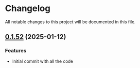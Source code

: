 # Changelog

All notable changes to this project will be documented in this file.

## [0.1.52]() (2025-01-12)

### Features

* Initial commit with all the code
